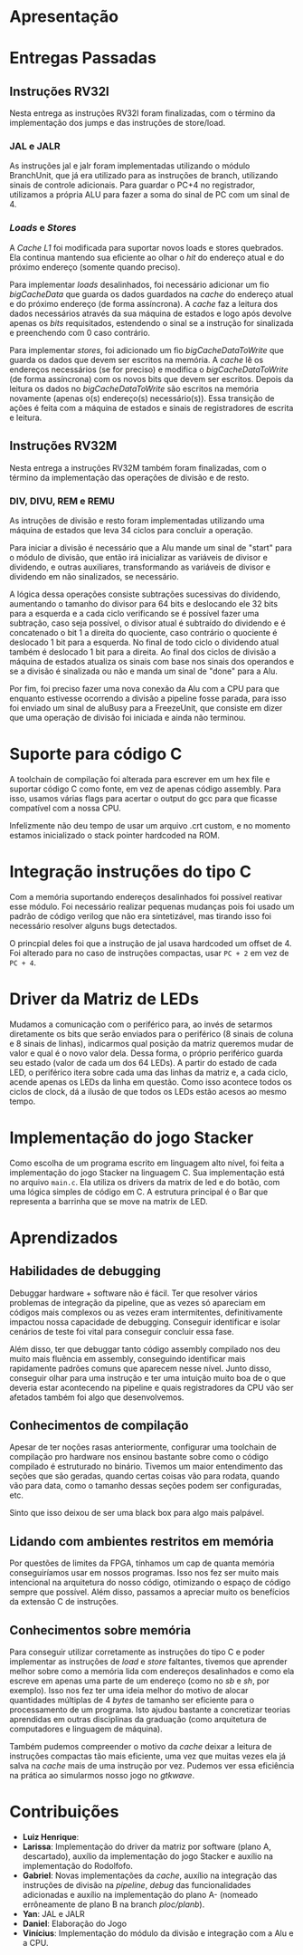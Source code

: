 # Apresentação

# Entregas Passadas

## Instruções RV32I

Nesta entrega as instruções RV32I foram finalizadas, com o término da implementação dos jumps e das instruções de store/load.

### JAL e JALR

As instruções jal e jalr foram implementadas utilizando o módulo BranchUnit, que já era utilizado para as instruções de branch, utilizando sinais de controle adicionais. Para guardar o PC+4 no registrador, utilizamos a própria ALU para fazer a soma do sinal de PC com um sinal de 4.

### _Loads_ e _Stores_

A _Cache L1_ foi modificada para suportar novos loads e stores quebrados. Ela continua mantendo sua eficiente ao olhar o _hit_ do endereço atual e do próximo endereço (somente quando preciso).

Para implementar _loads_ desalinhados, foi necessário adicionar um fio _bigCacheData_ que guarda os dados guardados na _cache_ do endereço atual e do próximo endereço (de forma assíncrona). A _cache_ faz a leitura dos dados necessários através da sua máquina de estados e logo após devolve apenas os _bits_ requisitados, estendendo o sinal se a instrução for sinalizada e preenchendo com 0 caso contrário.

Para implementar _stores_, foi adicionado um fio _bigCacheDataToWrite_ que guarda os dados que devem ser escritos na memória. A _cache_ lê os endereços necessários (se for preciso) e modifica o _bigCacheDataToWrite_ (de forma assíncrona) com os novos bits que devem ser escritos. Depois da leitura os dados no _bigCacheDataToWrite_ são escritos na memória novamente (apenas o(s) endereço(s) necessário(s)). Essa transição de ações é feita com a máquina de estados e sinais de registradores de escrita e leitura.

## Instruções RV32M

Nesta entrega a instruções RV32M também foram finalizadas, com o término da implementação das operações de divisão e de resto.

### DIV, DIVU, REM e REMU

As intruções de divisão e resto foram implementadas utilizando uma máquina de estados que leva 34 ciclos para concluir a operação.

Para iniciar a divisão é necessário que a Alu mande um sinal de "start" para o módulo de divisão, que então irá inicializar as variáveis de divisor e dividendo, e outras auxiliares, transformando as variáveis de divisor e dividendo em não sinalizados, se necessário.

A lógica dessa operações consiste subtrações sucessivas do dividendo, aumentando o tamanho do divisor para 64 bits e deslocando ele 32 bits para a esquerda e a cada ciclo verificando se é possível fazer uma subtração, caso seja possível, o divisor atual é subtraído do dividendo e é concatenado o bit 1 a direita do quociente, caso contrário o quociente é deslocado 1 bit para a esquerda. No final de todo ciclo o dividendo atual também é deslocado 1 bit para a direita. Ao final dos ciclos de divisão a máquina de estados atualiza os sinais com base nos sinais dos operandos e se a divisão é sinalizada ou não e manda um sinal de "done" para a Alu.

Por fim, foi preciso fazer uma nova conexão da Alu com a CPU para que enquanto estivesse ocorrendo a divisão a pipeline fosse parada, para isso foi enviado um sinal de aluBusy para a FreezeUnit, que consiste em dizer que uma operação de divisão foi iniciada e ainda não terminou. 

# Suporte para código C

A toolchain de compilação foi alterada para escrever em um hex file e suportar
código C como fonte, em vez de apenas código assembly. Para isso, usamos várias
flags para acertar o output do gcc para que ficasse compatível com a nossa CPU.

Infelizmente não deu tempo de usar um arquivo .crt custom, e no momento estamos
inicializado o stack pointer hardcoded na ROM.

# Integração instruções do tipo C

Com a memória suportando endereços desalinhados foi possível reativar esse módulo.
Foi necessário realizar pequenas mudanças pois foi usado um padrão de código
verilog que não era sintetizável, mas tirando isso foi necessário resolver alguns
bugs detectados.

O princpial deles foi que a instrução de jal usava hardcoded um offset de 4. Foi
alterado para no caso de instruções compactas, usar `PC + 2` em vez de `PC + 4`.

# Driver da Matriz de LEDs

Mudamos a comunicação com o periférico para, ao invés de setarmos diretamente os bits
que serão enviados para o periférico (8 sinais de coluna e 8 sinais de linhas), indicarmos
qual posição da matriz queremos mudar de valor e qual é o novo valor dela. Dessa forma, o
próprio periférico guarda seu estado (valor de cada um dos 64 LEDs).
A partir do estado de cada LED, o periférico itera sobre cada uma das linhas da matriz e,
a cada ciclo, acende apenas os LEDs da linha em questão. Como isso acontece todos os ciclos
de clock, dá a ilusão de que todos os LEDs estão acesos ao mesmo tempo.

# Implementação do jogo Stacker

Como escolha de um programa escrito em linguagem alto nível, foi feita a implementação
do jogo Stacker na linguagem C. Sua implementação está no arquivo `main.c`.
Ela utiliza os drivers da matrix de led e do botão, com uma lógica simples de código em C.
A estrutura principal é o Bar que representa a barrinha que se move na matrix de LED.

# Aprendizados

## Habilidades de debugging

Debuggar hardware + software não é fácil. Ter que resolver vários problemas de
integração da pipeline, que as vezes só apareciam em códigos mais complexos ou
as vezes eram intermitentes, definitivamente impactou nossa capacidade de
debugging. Conseguir identificar e isolar cenários de teste foi vital para
conseguir concluir essa fase.

Além disso, ter que debuggar tanto código assembly compilado nos deu muito mais
fluência em assembly, conseguindo identificar mais rapidamente padrões comuns
que aparecem nesse nível. Junto disso, conseguir olhar para uma instrução e ter
uma intuição muito boa de o que deveria estar acontecendo na pipeline e quais
registradores da CPU vão ser afetados também foi algo que desenvolvemos.

## Conhecimentos de compilação

Apesar de ter noções rasas anteriormente, configurar uma toolchain de compilação
pro hardware nos ensinou bastante sobre como o código compilado é estruturado no
binário. Tivemos um maior entendimento das seções que são geradas, quando certas
coisas vão para rodata, quando vão para data, como o tamanho dessas seções podem
ser configuradas, etc.

Sinto que isso deixou de ser uma black box para algo mais palpável.

## Lidando com ambientes restritos em memória

Por questões de limites da FPGA, tínhamos um cap de quanta memória conseguiríamos
usar em nossos programas. Isso nos fez ser muito mais intencional na arquitetura
do nosso código, otimizando o espaço de código sempre que possível. Além disso,
passamos a apreciar muito os benefícios da extensão C de instruções.

## Conhecimentos sobre memória

Para conseguir utilizar corretamente as instruções do tipo C e poder implementar as instruções de _load_ e _store_ faltantes, tivemos que aprender melhor sobre como a memória lida com endereços desalinhados e como ela escreve em apenas uma parte de um endereço (como no _sb_ e _sh_, por exemplo). Isso nos fez ter uma ideia melhor do motivo de alocar quantidades múltiplas de 4 _bytes_ de tamanho ser eficiente para o processamento de um programa. Isto ajudou bastante a concretizar teorias aprendidas em outras disciplinas da graduação (como arquitetura de computadores e linguagem de máquina).

Também pudemos compreender o motivo da _cache_ deixar a leitura de instruções compactas tão mais eficiente, uma vez que muitas vezes ela já salva na _cache_ mais de uma instrução por vez. Pudemos ver essa eficiência na prática ao simularmos nosso jogo no _gtkwave_.

# Contribuições

- **Luiz Henrique**:
- **Larissa**: Implementação do driver da matriz por software (plano A, descartado), auxílio da implementação do jogo Stacker e auxílio na implementação do Rodolfofo.
- **Gabriel**: Novas implementações da _cache_, auxílio na integração das instruções de divisão na _pipeline_, _debug_ das funcionalidades adicionadas e auxílio na implementação do plano A- (nomeado errôneamente de plano B na branch _ploc/planb_).
- **Yan**: JAL e JALR
- **Daniel**: Elaboração do Jogo
- **Vinícius**: Implementação do módulo da divisão e integração com a Alu e a CPU.
